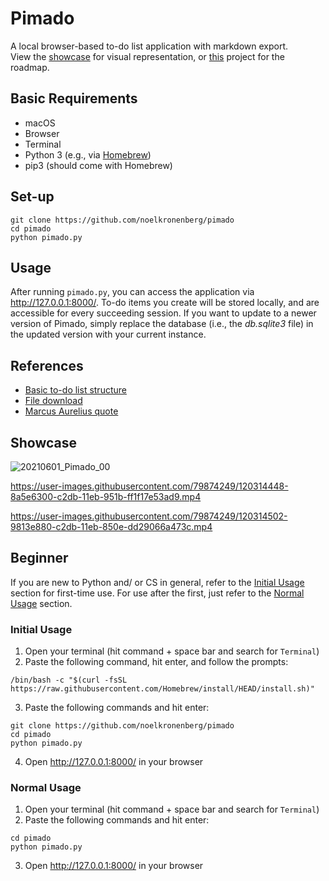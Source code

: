 # Pimado

A local browser-based to-do list application with markdown export.  
View the [showcase](https://github.com/noelkronenberg/pimado#showcase) for visual representation, or [this](https://github.com/noelkronenberg/pimado/projects/1) project for the roadmap.

## Basic Requirements

- macOS
- Browser
- Terminal
- Python 3 (e.g., via [Homebrew](https://brew.sh/))
- pip3 (should come with Homebrew)

## Set-up

```
git clone https://github.com/noelkronenberg/pimado
cd pimado
python pimado.py
```

## Usage

After running `pimado.py`, you can access the application via http://127.0.0.1:8000/. To-do items you create will be stored locally, and are accessible for every succeeding session. If you want to update to a newer version of Pimado, simply replace the database (i.e., the *db.sqlite3* file) in the updated version with your current instance.

## References

- [Basic to-do list structure](https://youtu.be/ovql0Ui3n_I)
- [File download](https://linuxhint.com/download-the-file-in-django/)
- [Marcus Aurelius quote](https://youtu.be/AiM9YcE0LT4?t=46)

## Showcase

![20210601_Pimado_00](https://user-images.githubusercontent.com/79874249/120317037-6ea88c00-c2de-11eb-9a03-4f6173dd02b8.jpg)

https://user-images.githubusercontent.com/79874249/120314448-8a5e6300-c2db-11eb-951b-ff1f17e53ad9.mp4

https://user-images.githubusercontent.com/79874249/120314502-9813e880-c2db-11eb-850e-dd29066a473c.mp4

## Beginner

If you are new to Python and/ or CS in general, refer to the [Initial Usage](https://github.com/noelkronenberg/pimado#initial-usage) section for first-time use. For use after the first, just refer to the [Normal Usage](https://github.com/noelkronenberg/pimado#normal-usage) section.

### Initial Usage

1. Open your terminal (hit command + space bar and search for `Terminal`)
2. Paste the following command, hit enter, and follow the prompts:
```
/bin/bash -c "$(curl -fsSL https://raw.githubusercontent.com/Homebrew/install/HEAD/install.sh)"
```
3. Paste the following commands and hit enter:
```
git clone https://github.com/noelkronenberg/pimado
cd pimado
python pimado.py
```
4. Open http://127.0.0.1:8000/ in your browser

### Normal Usage

1. Open your terminal (hit command + space bar and search for `Terminal`)
2. Paste the following commands and hit enter:
```
cd pimado
python pimado.py
```
3. Open http://127.0.0.1:8000/ in your browser

